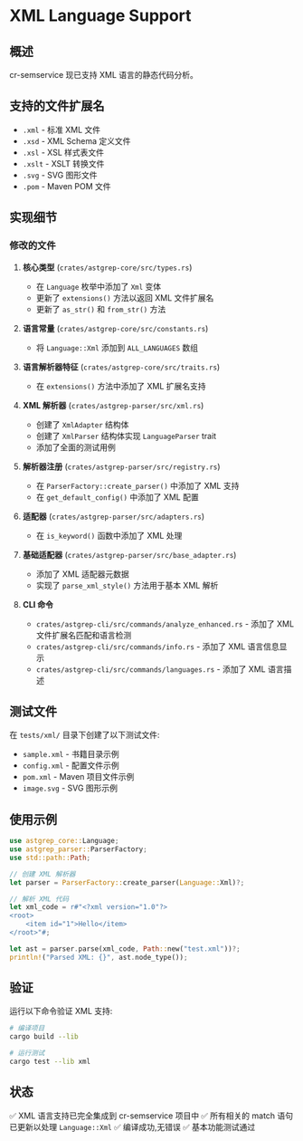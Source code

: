# XML Language Support

## 概述

cr-semservice 现已支持 XML 语言的静态代码分析。

## 支持的文件扩展名

- `.xml` - 标准 XML 文件
- `.xsd` - XML Schema 定义文件
- `.xsl` - XSL 样式表文件
- `.xslt` - XSLT 转换文件
- `.svg` - SVG 图形文件
- `.pom` - Maven POM 文件

## 实现细节

### 修改的文件

1. **核心类型** (`crates/astgrep-core/src/types.rs`)
   - 在 `Language` 枚举中添加了 `Xml` 变体
   - 更新了 `extensions()` 方法以返回 XML 文件扩展名
   - 更新了 `as_str()` 和 `from_str()` 方法

2. **语言常量** (`crates/astgrep-core/src/constants.rs`)
   - 将 `Language::Xml` 添加到 `ALL_LANGUAGES` 数组

3. **语言解析器特征** (`crates/astgrep-core/src/traits.rs`)
   - 在 `extensions()` 方法中添加了 XML 扩展名支持

4. **XML 解析器** (`crates/astgrep-parser/src/xml.rs`)
   - 创建了 `XmlAdapter` 结构体
   - 创建了 `XmlParser` 结构体实现 `LanguageParser` trait
   - 添加了全面的测试用例

5. **解析器注册** (`crates/astgrep-parser/src/registry.rs`)
   - 在 `ParserFactory::create_parser()` 中添加了 XML 支持
   - 在 `get_default_config()` 中添加了 XML 配置

6. **适配器** (`crates/astgrep-parser/src/adapters.rs`)
   - 在 `is_keyword()` 函数中添加了 XML 处理

7. **基础适配器** (`crates/astgrep-parser/src/base_adapter.rs`)
   - 添加了 XML 适配器元数据
   - 实现了 `parse_xml_style()` 方法用于基本 XML 解析

8. **CLI 命令**
   - `crates/astgrep-cli/src/commands/analyze_enhanced.rs` - 添加了 XML 文件扩展名匹配和语言检测
   - `crates/astgrep-cli/src/commands/info.rs` - 添加了 XML 语言信息显示
   - `crates/astgrep-cli/src/commands/languages.rs` - 添加了 XML 语言描述

## 测试文件

在 `tests/xml/` 目录下创建了以下测试文件:

- `sample.xml` - 书籍目录示例
- `config.xml` - 配置文件示例
- `pom.xml` - Maven 项目文件示例
- `image.svg` - SVG 图形示例

## 使用示例

```rust
use astgrep_core::Language;
use astgrep_parser::ParserFactory;
use std::path::Path;

// 创建 XML 解析器
let parser = ParserFactory::create_parser(Language::Xml)?;

// 解析 XML 代码
let xml_code = r#"<?xml version="1.0"?>
<root>
    <item id="1">Hello</item>
</root>"#;

let ast = parser.parse(xml_code, Path::new("test.xml"))?;
println!("Parsed XML: {}", ast.node_type());
```

## 验证

运行以下命令验证 XML 支持:

```bash
# 编译项目
cargo build --lib

# 运行测试
cargo test --lib xml
```

## 状态

✅ XML 语言支持已完全集成到 cr-semservice 项目中
✅ 所有相关的 match 语句已更新以处理 `Language::Xml`
✅ 编译成功,无错误
✅ 基本功能测试通过

